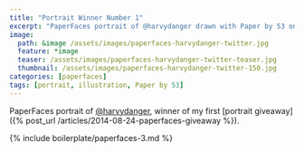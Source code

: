 ```yaml
---
title: "Portrait Winner Number 1"
excerpt: "PaperFaces portrait of @harvydanger drawn with Paper by 53 on an iPad."
image: 
  path: &image /assets/images/paperfaces-harvydanger-twitter.jpg 
  feature: *image
  teaser: /assets/images/paperfaces-harvydanger-twitter-teaser.jpg
  thumbnail: /assets/images/paperfaces-harvydanger-twitter-150.jpg
categories: [paperfaces]
tags: [portrait, illustration, Paper by 53]
---
```


PaperFaces portrait of [@harvydanger](https://twitter.com/harvydanger), winner of my first [portrait giveaway]({% post_url /articles/2014-08-24-paperfaces-giveaway %}).

{% include boilerplate/paperfaces-3.md %}
